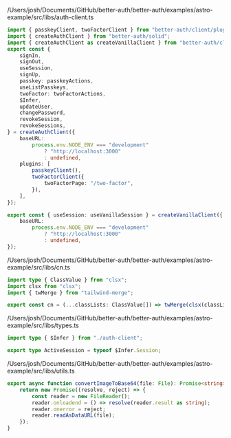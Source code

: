 /Users/josh/Documents/GitHub/better-auth/better-auth/examples/astro-example/src/libs/auth-client.ts
```typescript
import { passkeyClient, twoFactorClient } from "better-auth/client/plugins";
import { createAuthClient } from "better-auth/solid";
import { createAuthClient as createVanillaClient } from "better-auth/client";
export const {
	signIn,
	signOut,
	useSession,
	signUp,
	passkey: passkeyActions,
	useListPasskeys,
	twoFactor: twoFactorActions,
	$Infer,
	updateUser,
	changePassword,
	revokeSession,
	revokeSessions,
} = createAuthClient({
	baseURL:
		process.env.NODE_ENV === "development"
			? "http://localhost:3000"
			: undefined,
	plugins: [
		passkeyClient(),
		twoFactorClient({
			twoFactorPage: "/two-factor",
		}),
	],
});

export const { useSession: useVanillaSession } = createVanillaClient({
	baseURL:
		process.env.NODE_ENV === "development"
			? "http://localhost:3000"
			: undefined,
});

```
/Users/josh/Documents/GitHub/better-auth/better-auth/examples/astro-example/src/libs/cn.ts
```typescript
import type { ClassValue } from "clsx";
import clsx from "clsx";
import { twMerge } from "tailwind-merge";

export const cn = (...classLists: ClassValue[]) => twMerge(clsx(classLists));

```
/Users/josh/Documents/GitHub/better-auth/better-auth/examples/astro-example/src/libs/types.ts
```typescript
import type { $Infer } from "./auth-client";

export type ActiveSession = typeof $Infer.Session;

```
/Users/josh/Documents/GitHub/better-auth/better-auth/examples/astro-example/src/libs/utils.ts
```typescript
export async function convertImageToBase64(file: File): Promise<string> {
	return new Promise((resolve, reject) => {
		const reader = new FileReader();
		reader.onloadend = () => resolve(reader.result as string);
		reader.onerror = reject;
		reader.readAsDataURL(file);
	});
}

```
